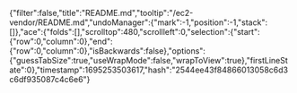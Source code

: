 {"filter":false,"title":"README.md","tooltip":"/ec2-vendor/README.md","undoManager":{"mark":-1,"position":-1,"stack":[]},"ace":{"folds":[],"scrolltop":480,"scrollleft":0,"selection":{"start":{"row":0,"column":0},"end":{"row":0,"column":0},"isBackwards":false},"options":{"guessTabSize":true,"useWrapMode":false,"wrapToView":true},"firstLineState":0},"timestamp":1695253503617,"hash":"2544ee43f84866013058c6d3c6df935087c4c6e6"}